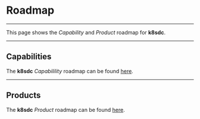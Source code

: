 # Roadmap
___

This page shows the *Capability* and *Product* roadmap for **k8sdc**.
___


## Capabilities

The **k8sdc** *Capabilility* roadmap can be found [here](../reference/capability.md#capability_roadmap).
___


## Products

The **k8sdc** *Product* roadmap can be found [here](../reference/product.md#product_roadmap).